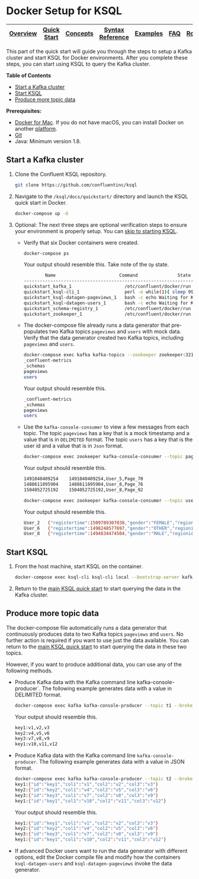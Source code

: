 # Docker Setup for KSQL

| [Overview](/docs/) |[Quick Start](/docs/quickstart#quick-start) | [Concepts](/docs/concepts.md#concepts) | [Syntax Reference](/docs/syntax-reference.md#syntax-reference) | [Examples](/docs/examples.md#examples) | [FAQ](/docs/faq.md#frequently-asked-questions)  | [Roadmap](/docs/roadmap.md#roadmap) | [Demo](/docs/demo.md#demo) |
|---|----|-----|----|----|----|----|----|

This part of the quick start will guide you through the steps to setup a Kafka cluster and start KSQL for Docker environments. After you complete these steps, you can start using KSQL to query the Kafka cluster.

 

**Table of Contents**

- [Start a Kafka cluster](#start-a-kafka-cluster)   
- [Start KSQL](#start-ksql)   
- [Produce more topic data](#produce-more-topic-data)   

**Prerequisites:**
- [Docker for Mac](https://docs.docker.com/docker-for-mac/install/). If you do not have macOS, you can install Docker on another [platform](https://docs.docker.com/engine/installation/#supported-platforms).
- [Git](https://git-scm.com/downloads)
- Java: Minimum version 1.8. 

## Start a Kafka cluster

1.  Clone the Confluent KSQL repository.

    ```bash
    git clone https://github.com/confluentinc/ksql
    ```

2.  Navigate to the `/ksql/docs/quickstart/` directory and launch the KSQL quick start in Docker.

    ```bash
    docker-compose up -d
    ```

3. Optional: The next three steps are optional verification steps to ensure your environment is properly setup. You can [skip to starting KSQL](#start-ksql).

    -   Verify that six Docker containers were created.

        ```bash
        docker-compose ps
        ```

        Your output should resemble this. Take note of the `Up` state.

        ```bash
                Name                        Command               State                           Ports                          
        -------------------------------------------------------------------------------------------------------------------------
        quickstart_kafka_1                    /etc/confluent/docker/run        Up      0.0.0.0:29092->29092/tcp, 0.0.0.0:9092->9092/tcp       
        quickstart_ksql-cli_1                 perl -e while(1){ sleep 99 ...   Up                                                             
        quickstart_ksql-datagen-pageviews_1   bash -c echo Waiting for K ...   Up                                                             
        quickstart_ksql-datagen-users_1       bash -c echo Waiting for K ...   Up                                                             
        quickstart_schema-registry_1          /etc/confluent/docker/run        Up      0.0.0.0:8081->8081/tcp                                 
        quickstart_zookeeper_1                /etc/confluent/docker/run        Up      2181/tcp, 2888/tcp, 0.0.0.0:32181->32181/tcp, 3888/tcp         
        ```

    -   The docker-compose file already runs a data generator that pre-populates two Kafka topics `pageviews` and `users` with mock data. Verify that the data generator created two Kafka topics, including `pageviews` and `users`.

        ```bash
        docker-compose exec kafka kafka-topics --zookeeper zookeeper:32181 --list
        _confluent-metrics
        _schemas
        pageviews
        users
        ```

        Your output should resemble this.

        ```bash
        _confluent-metrics
        _schemas
        pageviews
        users
        ```

    -   Use the `kafka-console-consumer` to view a few messages from each topic. The topic `pageviews` has a key that is a mock timestamp and a value that is in `DELIMITED` format. The topic `users` has a key that is the user id and a value that is in `Json` format.

        ```bash
        docker-compose exec zookeeper kafka-console-consumer --topic pageviews --bootstrap-server kafka:29092 --from-beginning --max-messages 3 --property print.key=true
        ```

        Your output should resemble this.

        ```bash
        1491040409254    1491040409254,User_5,Page_70
        1488611895904    1488611895904,User_8,Page_76
        1504052725192    1504052725192,User_8,Page_92
        ```

        ```bash
        docker-compose exec zookeeper kafka-console-consumer --topic users --bootstrap-server kafka:29092 --from-beginning --max-messages 3 --property print.key=true
        ```

        Your output should resemble this.

        ```bash
        User_2   {"registertime":1509789307038,"gender":"FEMALE","regionid":"Region_1","userid":"User_2"}
        User_6   {"registertime":1498248577697,"gender":"OTHER","regionid":"Region_8","userid":"User_6"}
        User_8   {"registertime":1494834474504,"gender":"MALE","regionid":"Region_5","userid":"User_8"}
        ```

## Start KSQL

1.  From the host machine, start KSQL on the container.

    ```bash
    docker-compose exec ksql-cli ksql-cli local --bootstrap-server kafka:29092
    ```

3.  Return to the [main KSQL quick start](quickstart.rst#create-a-stream-and-table) to start querying the data in the Kafka cluster.

## Produce more topic data

The docker-compose file automatically runs a data generator that continuously produces data to two Kafka topics `pageviews` and `users`. No further action is required if you want to use just the data available. You can return to the [main KSQL quick start](quickstart.rst#create-a-stream-and-table) to start querying the data in these two topics.

However, if you want to produce additional data, you can use any of the following methods.

-   Produce Kafka data with the Kafka command line kafka-console-producer`. The following example generates data with a value in DELIMITED format.

    ```bash
    docker-compose exec kafka kafka-console-producer --topic t1 --broker-list kafka:29092  --property parse.key=true --property key.separator=:
    ```

    Your output should resemble this.

    ```bash
    key1:v1,v2,v3
    key2:v4,v5,v6
    key3:v7,v8,v9
    key1:v10,v11,v12
    ```

-   Produce Kafka data with the Kafka command line `kafka-console-producer`. The following example generates data with a value in JSON format.

    ```bash
    docker-compose exec kafka kafka-console-producer --topic t2 --broker-list kafka:29092  --property parse.key=true --property key.separator=:
    key1:{"id":"key1","col1":"v1","col2":"v2","col3":"v3"}
    key2:{"id":"key2","col1":"v4","col2":"v5","col3":"v6"}
    key3:{"id":"key3","col1":"v7","col2":"v8","col3":"v9"}
    key1:{"id":"key1","col1":"v10","col2":"v11","col3":"v12"}
    ```

    Your output should resemble this.

    ```bash
    key1:{"id":"key1","col1":"v1","col2":"v2","col3":"v3"}
    key2:{"id":"key2","col1":"v4","col2":"v5","col3":"v6"}
    key3:{"id":"key3","col1":"v7","col2":"v8","col3":"v9"}
    key1:{"id":"key1","col1":"v10","col2":"v11","col3":"v12"}
    ```

-   If advanced Docker users want to run the data generator with different options, edit the Docker compile file and modify how the containers `ksql-datagen-users` and `ksql-datagen-pageviews` invoke the data generator.

